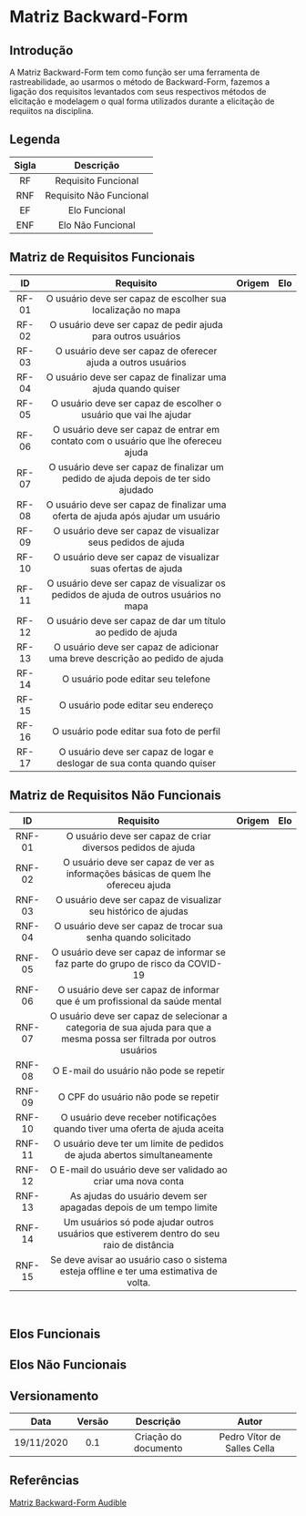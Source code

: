 # Matriz Backward-Form

## Introdução
A Matriz Backward-Form tem como função ser uma ferramenta de rastreabilidade, ao usarmos o método de Backward-Form, fazemos a ligação dos requisitos levantados com seus respectivos métodos de elicitação e modelagem o qual forma utilizados durante a elicitação de requiitos na disciplina.

## Legenda

|Sigla|Descrição|
|:-:|:-:|
|RF|Requisito Funcional|
|RNF|Requisito Não Funcional|
|EF|Elo Funcional|
|ENF|Elo Não Funcional|

## Matriz de Requisitos Funcionais

|ID|Requisito|Origem|Elo|
|:-:|:-:|:-:|:-:|
|RF-01|O usuário deve ser capaz de escolher sua localização no mapa|||
|RF-02|O usuário deve ser capaz de pedir ajuda para outros usuários|||
|RF-03|O usuário deve ser capaz de oferecer ajuda a outros usuários|||
|RF-04|O usuário deve ser capaz de finalizar uma ajuda quando quiser|||
|RF-05|O usuário deve ser capaz de escolher o usuário que vai lhe ajudar|||
|RF-06|O usuário deve ser capaz de entrar em contato com o usuário que lhe ofereceu ajuda|||
|RF-07|O usuário deve ser capaz de finalizar um pedido de ajuda depois de ter sido ajudado|||
|RF-08|O usuário deve ser capaz de finalizar uma oferta de ajuda após ajudar um usuário|||
|RF-09|O usuário deve ser capaz de visualizar seus pedidos de ajuda|||
|RF-10|O usuário deve ser capaz de visualizar suas ofertas de ajuda|||
|RF-11|O usuário deve ser capaz de visualizar os pedidos de ajuda de outros usuários no mapa|||
|RF-12|O usuário deve ser capaz de dar um título ao pedido de ajuda|||
|RF-13|O usuário deve ser capaz de adicionar uma breve descrição ao pedido de ajuda|||
|RF-14|O usuário pode editar seu telefone|||
|RF-15|O usuário pode editar seu endereço|||
|RF-16|O usuário pode editar sua foto de perfil|||
|RF-17|O usuário deve ser capaz de logar e deslogar de sua conta quando quiser|||

## Matriz de Requisitos Não Funcionais

|ID|Requisito|Origem|Elo|
|:-:|:-:|:-:|:-:|
|RNF-01|O usuário deve ser capaz de criar diversos pedidos de ajuda|||
|RNF-02|O usuário deve ser capaz de ver as informações básicas de quem lhe ofereceu ajuda|||
|RNF-03|O usuário deve ser capaz de visualizar seu histórico de ajudas|||
|RNF-04|O usuário deve ser capaz de trocar sua senha quando solicitado|||
|RNF-05|O usuário deve ser capaz de informar se faz parte do grupo de risco da COVID-19|||
|RNF-06|O usuário deve ser capaz de informar que é um profissional da saúde mental|||
|RNF-07|O usuário deve ser capaz de selecionar a categoria de sua ajuda para que a mesma possa ser filtrada por outros usuários|||
|RNF-08|O E-mail do usuário não pode se repetir|||
|RNF-09|O CPF do usuário não pode se repetir|||
|RNF-10|O usuário deve receber notificações quando tiver uma oferta de ajuda aceita|||
|RNF-11|O usuário deve ter um limite de pedidos de ajuda abertos simultaneamente|||
|RNF-12|O E-mail do usuário deve ser validado ao criar uma nova conta|||
|RNF-13|As ajudas do usuário devem ser apagadas depois de um tempo limite|||
|RNF-14|Um usuários só pode ajudar outros usuários que estiverem dentro do seu raio de distância|||
|RNF-15|Se deve avisar ao usuário caso o sistema esteja offline e ter uma estimativa de volta.|||

<br> 

## Elos Funcionais

## Elos Não Funcionais

## Versionamento

|Data|Versão|Descrição|Autor|
|:-:|:-:|:-:|:-:|
|19/11/2020|0.1|Criação do documento|Pedro Vítor de Salles Cella|

## Referências

[Matriz Backward-Form Audible](https://requisitos-de-software.github.io/2019.2-Audible/matrizBackward-from/)
